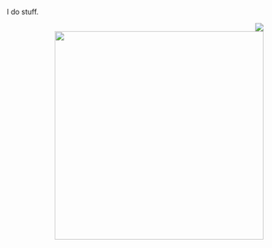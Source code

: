 I do stuff.
<p align="right">
<img src="https://lanyard.cnrad.dev/api/367675335853998083">  <br>
<img src="https://github-readme-stats.vercel.app/api/wakatime?username=Term&border_radius=15px&theme=dark&bg_color=1A1C1F&border_color=1f1f1f&icon_color=58a6ff&show_icons=true&disable_animations=true&custom_title=Weekly%20Stats" width="410"></p>
